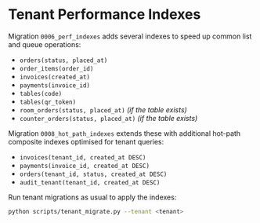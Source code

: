 # Tenant Performance Indexes

Migration `0006_perf_indexes` adds several indexes to speed up common list and queue operations:

- `orders(status, placed_at)`
- `order_items(order_id)`
- `invoices(created_at)`
- `payments(invoice_id)`
- `tables(code)`
- `tables(qr_token)`
- `room_orders(status, placed_at)` *(if the table exists)*
- `counter_orders(status, placed_at)` *(if the table exists)*

Migration `0008_hot_path_indexes` extends these with additional hot-path
composite indexes optimised for tenant queries:

- `invoices(tenant_id, created_at DESC)`
- `payments(invoice_id, created_at DESC)`
- `orders(tenant_id, status, created_at DESC)`
- `audit_tenant(tenant_id, created_at DESC)`

Run tenant migrations as usual to apply the indexes:

```bash
python scripts/tenant_migrate.py --tenant <tenant>
```
